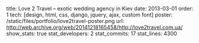 title: Love 2 Travel – exotic wedding agency in Kiev
date: 2013-03-01
order: 1
tech: [design, html, css, django, jquery, ajax, custom font]
poster: /static/files/portfolio/love2travel-poster.png
url: http://web.archive.org/web/20141218165458/http://love2travel.com.ua/
show_stats: true
stat_developers: 2
stat_commits: 17
stat_lines: 4300
